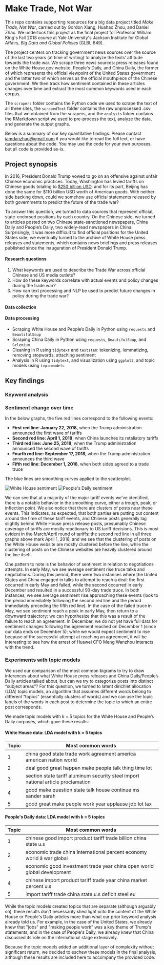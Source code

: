 # Make Trade, Not War

This repo contains supporting resources for a big data project titled *Make Trade, Not War*, carried out by Gordon Xiang, Huahao Zhou, and Daniel Zhao. We undertook this project as the final project for Professor William King's Fall 2018 course at Yale University's Jackson Institute for Global Affairs, *Big Data and Global Policies* (GLBL 849).

The project centers on tracking government news sources over the source of the last two years (at time of writing) to analyze the texts' attitude towards the trade war. We scrape three news sources: press releases found on the White House.gov website, People's Daily, and China Daily, the former of which represents the official viewpoint of the United States government and the latter two of which serves as the official mouthpiece of the Chinese government. We then track how sentiment contained in these articles changes over time and extract the most common keywords used in each corpus.

The `scrapers` folder contains the Python code we used to scrape the text of all three sites, the `scrapedText` folder contains the raw unprocessed .csv files that we obtained from the scrapers, and the `analysis` folder contains the RMarkdown script we used to pre-process the text, analyze the data, and generate the output graphs.

Below is a summary of our key quantitative findings. Please contact iamdanzhao@gmail.com if you would like to read the full text, or have questions about the code. You may use the code for your own purposes, but all code is provided as-is.

## Project synopsis

In 2016, President Donald Trump vowed to go on an offensive against unfair Chinese economic practices. Today, Washington has levied tariffs on Chinese goods totaling to [$250 billion USD](https://www.nytimes.com/2018/09/17/us/politics/trump-china-tariffs-trade.html), and for its part, Beijing has done the same for $110 billion USD worth of American goods. With neither side backing down, could we somehow use official statements released by both governments to predict the future of the trade war?

To answer this question, we turned to data sources that represent official, state-endorsed positions by each country. On the Chinese side, we turned to articles posted on two Chinese state-sanctioned newspapers, China Daily and People’s Daily, two widely-read newspapers in China. Surprisingly, it was more difficult to find official positions for the United States side; we eventually turned to the archive of White House press releases and statements, which contains news briefings and press releases published since the inauguration of President Donald Trump.

#### Research questions

1. What keywords are used to describe the Trade War across official Chinese and US media outlets?
2. How do these keywords correlate with actual events and policy changes during the trade war?
3. How can text processing and NLP be used to predict future changes in policy during the trade war?

#### Data collection

#### Data processing

- Scraping White House and People’s Daily in Python using `requests` and `BeautifulSoup`
- Scraping China Daily in Python using `requests`, `BeautifulSoup`, and `Selenium`
- Cleaning in R using `tidytext` and `textstem`: tokenizing, lemmatizing, removing stopwords, attaching sentiment
- Analysis in R using `tidytext`, and visualization using `ggplot2`, and topic models using `topicmodels`

## Key findings

### Keyword analysis

### Sentiment change over time

In the below graphs, the five red lines correspond to the following events:

- **First red line: January 22, 2018**, when the Trump administration announced the first wave of tariffs
- **Second red line: April 1, 2018**, when China launches its retaliatory tariffs
- **Third red line: June 25, 2018**, when the Trump administration announced the second wave of tariffs
- **Fourth red line: September 17, 2018**, when the Trump administration announces the third wave
- **Fifth red line: December 1, 2018**, when both sides agreed to a trade truce

The blue lines are smoothing curves applied to the scatterplot.

![White House sentiment](wh_sents_tariff_med.jpeg)
![People's Daily sentiment](pd_sents_tariff_med.jpeg)

We can see that at a majority of the major tariff events we've identified, there is a notable behavior in the smoothing curve, either a trough, peak, or inflection point. We also notice that there are clusters of posts near these events. This indicates, as expected, that both parties are putting out content around the time of these tariff events, and Chinese posts generally lag slightly behind White House press release posts, presumably Chinese coverage of tariffs are mostly reactionary to US tariff decisions. This is most evident in the March/April round of tariffs: the second red line in all three graphs above mark April 1, 2018, and we see that the clustering of posts on the White House website are mostly clustered before the line, while the clustering of posts on the Chinese websites are heavily clustered around the line itself.

One pattern to note is the behavior of sentiment in relation to negotiations attempts. In early May, we see average sentiment rise truce talks and negotiations. During this period, there were two instances where the United States and China engaged in talks to attempt to reach a deal: the first occurred in early May and failed, while the second occurred in early December and resulted in a successful 90-day trade truce. In both instances, we see average sentiment rise approaching these events (look to the period immediately following the second red line and the period immediately preceding the fifth red line). In the case of the failed truce in May, we see sentiment reach a peak in early May, then return to a downward trajectory; we can hypothesize that this was a result of the failure to reach an agreement. In December, we do not yet have full data for sentiment changes following the agreement reached on December 1 (since our data ends on December 5); while we would expect sentiment to rise because of the successful attempt at reaching an agreement, it will be interesting to see how the arrest of Huawei CFO Meng Wanzhou interacts with the trend.

### Experiments with topic models

We used our comparison of the most common bigrams to try to draw inferences about what White House press releases and China Daily/People’s Daily articles talked about, but can we try to categorize posts into distinct “subject areas”? For this question, we turned to latent dirichlet allocation (LDA) topic models, an algorithm that assumes different words belong to different “topics” (essentially clusters of words) and we can use the topic labels of the words in each post to determine the topic to which an entire post corresponds.

We made topic models with k = 5 topics for the White House and People’s Daily corpuses, which gave these results:

#### White House data: LDA model with k = 5 topics

| Topic |	Most common words |
| ----- | ----------------- |
| 1 |	china good state trade work agreement america american nation world |
| 2 |	deal good great happen make people talk thing time lot |
| 3	| section state tariff aluminum security steel import national article proclamation |
| 4 | good make question state talk house continue ms sander sarah |
| 5 | good great make people work year applause job lot tax |

#### People's Daily data: LDA model with k = 5 topics

| Topic |	Most common words |
| ----- | ----------------- |
| 1	| chinese good import product tariff trade billion china state u.s |
| 2	| economic trade china international percent economy world â war global |
| 3	| economic good investment trade year china open world global development |
| 4	| chinese import product tariff trade year china market percent u.s |
| 5	| import tariff trade china state u.s deficit steel eu |

While the topic models created topics that are separate (although arguably so), these results don't necessarily shed light onto the content of the White House or People's Daily articles more than what our prior keyword analysis already told us. For example, in the case of the United States, we already knew that "jobs" and "making people work" was a key theme of Trump's statements, and in the case of People's Daily, we already knew that China discussed its role on the international stage extensively.

Because the topic models added an additional layer of complexity without significant return, we decided to eschew these models in the final analysis, although these results are included here to accompany the provided code.
